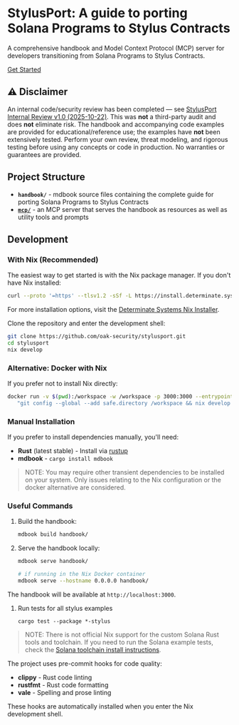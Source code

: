 # StylusPort: A guide to porting Solana Programs to Stylus Contracts

A comprehensive handbook and Model Context Protocol (MCP) server for developers transitioning from Solana Programs to Stylus Contracts.

[Get Started](https://oak-security.github.io/stylusport)

## ⚠️ Disclaimer

An internal code/security review has been completed — see [StylusPort Internal Review v1.0 (2025-10-22)](https://github.com/oak-security/audit-reports/blob/main/StylusPort/2025-10-22%20Audit%20Report%20-%20StylusPort%20Internal%20Review%20v1.0.pdf). This was **not** a third-party audit and does **not** eliminate risk. The handbook and accompanying code examples are provided for educational/reference use; the examples have **not** been extensively tested. Perform your own review, threat modeling, and rigorous testing before using any concepts or code in production. No warranties or guarantees are provided.

## Project Structure

- **`handbook/`** - mdbook source files containing the complete guide for porting Solana Programs to Stylus Contracts
- **[`mcp/`](./mcp/README.md)** - an MCP server that serves the handbook as resources as well as utility tools and prompts

## Development

### With Nix (Recommended)

The easiest way to get started is with the Nix package manager. If you don't have Nix installed:

```bash
curl --proto '=https' --tlsv1.2 -sSf -L https://install.determinate.systems/nix | sh -s -- install
```

For more installation options, visit the [Determinate Systems Nix Installer](https://github.com/DeterminateSystems/nix-installer).

Clone the repository and enter the development shell:

```bash
git clone https://github.com/oak-security/stylusport.git
cd stylusport
nix develop
```

### Alternative: Docker with Nix

If you prefer not to install Nix directly:

```bash
docker run -v $(pwd):/workspace -w /workspace -p 3000:3000 --entrypoint /bin/sh -ti ghcr.io/nixos/nix -c \
   "git config --global --add safe.directory /workspace && nix develop --extra-experimental-features 'nix-command flakes'"
```

### Manual Installation

If you prefer to install dependencies manually, you'll need:

- **Rust** (latest stable) - Install via [rustup](https://rustup.rs/)
- **mdbook** - `cargo install mdbook`

> NOTE: You may require other transient dependencies to be installed on your system. 
> Only issues relating to the Nix configuration or the docker alternative are considered.

### Useful Commands

1. Build the handbook:
   ```bash
   mdbook build handbook/
   ```

1. Serve the handbook locally:
   ```bash
   mdbook serve handbook/

   # if running in the Nix Docker container
   mdbook serve --hostname 0.0.0.0 handbook/
   ```

The handbook will be available at `http://localhost:3000`.

1. Run tests for all stylus examples
   ```
   cargo test --package *-stylus
   ```

> NOTE: There is not official Nix support for the custom Solana Rust tools and toolchain.
> If you need to run the Solana example tests, check the [Solana toolchain install instructions](https://solana.com/docs/intro/installation).

The project uses pre-commit hooks for code quality:

- **clippy** - Rust code linting
- **rustfmt** - Rust code formatting
- **vale** - Spelling and prose linting

These hooks are automatically installed when you enter the Nix development shell.

